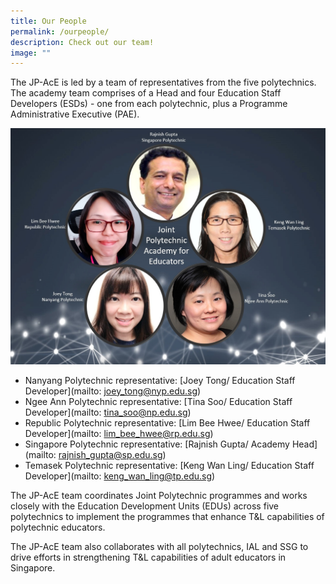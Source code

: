 ```yaml
---
title: Our People
permalink: /ourpeople/
description: Check out our team!
image: ""
---
```

The JP-AcE is led by a team of representatives from the five polytechnics. The academy team comprises of a Head and four Education Staff Developers (ESDs) - one from each polytechnic, plus a Programme Administrative Executive (PAE).

![](/images/ourpeople.jpg)

* Nanyang Polytechnic representative: [Joey Tong/ Education Staff Developer](mailto: joey_tong@nyp.edu.sg)
* Ngee Ann Polytechnic representative: [Tina Soo/ Education Staff Developer](mailto: tina_soo@np.edu.sg)
* Republic Polytechnic representative: [Lim Bee Hwee/ Education Staff Developer](mailto: lim_bee_hwee@rp.edu.sg)
* Singapore Polytechnic representative: [Rajnish Gupta/ Academy Head](mailto: rajnish_gupta@sp.edu.sg)
* Temasek Polytechnic representative: [Keng Wan Ling/ Education Staff Developer](mailto: keng_wan_ling@tp.edu.sg)


The JP-AcE team coordinates Joint Polytechnic programmes and works closely with the Education Development Units (EDUs) across five polytechnics to implement the programmes that enhance T&L capabilities of polytechnic educators. 

The JP-AcE team also collaborates with all polytechnics, IAL and SSG to drive efforts in strengthening T&L capabilities of adult educators in Singapore.